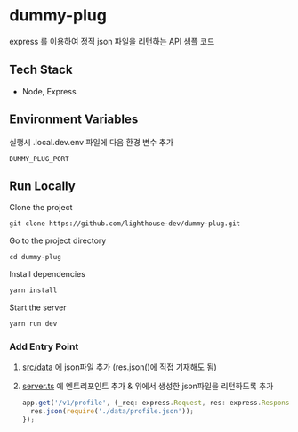 # dummy-plug

express 를 이용하여 정적 json 파일을 리턴하는 API 샘플 코드

## Tech Stack

- Node, Express

## Environment Variables

실행시 .local.dev.env 파일에 다음 환경 변수 추가

`DUMMY_PLUG_PORT`

## Run Locally

Clone the project

```txt
git clone https://github.com/lighthouse-dev/dummy-plug.git
```

Go to the project directory

```txt
cd dummy-plug
```

Install dependencies

```txt
yarn install
```

Start the server

```txt
yarn run dev
```

### Add Entry Point

1. [src/data](https://github.com/lighthouse-dev/dummy-plug/tree/main/src/data) 에 json파일 추가 (res.json()에 직접 기재해도 됨)
2. [server.ts](https://github.com/lighthouse-dev/dummy-plug/blob/main/src/server.ts) 에 엔트리포인트 추가 & 위에서 생성한 json파일을 리턴하도록 추가

   ```ts
   app.get('/v1/profile', (_req: express.Request, res: express.Response) => {
     res.json(require('./data/profile.json'));
   });
   ```
